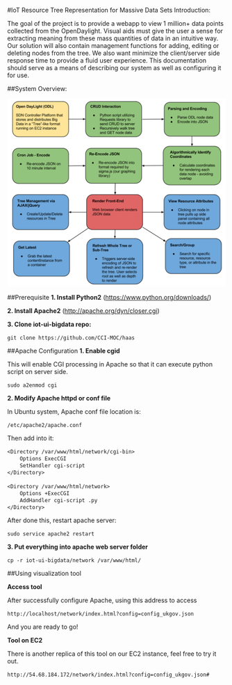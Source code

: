 #IoT Resource Tree Representation for Massive Data Sets
Introduction:

The goal of the project is to provide a webapp to view 1 million+ data points collected from the OpenDaylight. Visual aids must give the user a sense for extracting meaning from these mass quantities of data in an intuitive way. Our solution will also contain management functions for adding, editing or deleting nodes from the tree. We also want minimize the client/server side response time to provide a fluid user experience. This documentation should serve as a means of describing our system as well as configuring it for use. 

##System Overview:

![UML Diagram](https://raw.githubusercontent.com/BU-EC500-SP15/iot-ui-bigdata/master/Docs/IOT_UML.png)

##Prerequisite
<b>1. Install Python2</b> (https://www.python.org/downloads/)

<b>2. Install Apache2</b> (http://apache.org/dyn/closer.cgi)

<b>3. Clone iot-ui-bigdata repo:</b>

    git clone https://github.com/CCI-MOC/haas

##Apache Configuration
<b>1. Enable cgid</b>

This will enable CGI processing in Apache so that it can execute python script on server side.

    sudo a2enmod cgi

<b>2. Modify Apache httpd or conf file</b>

In Ubuntu system, Apache conf file location is:

    /etc/apache2/apache.conf

Then add into it:

    <Directory /var/www/html/network/cgi-bin>
        Options ExecCGI
        SetHandler cgi-script
    </Directory>

    <Directory /var/www/html/network>
        Options +ExecCGI
        AddHandler cgi-script .py
    </Directory>

After done this, restart apache server:

    sudo service apache2 restart

<b>3. Put everything into apache web server folder</b>

    cp -r iot-ui-bigdata/network /var/www/html/

##Using visualization tool

<b>Access tool</b>

 After successfully configure Apache, using this address to access

    http://localhost/network/index.html?config=config_ukgov.json

And you are ready to go!

<b>Tool on EC2</b>

There is another replica of this tool on our EC2 instance, feel free to try it out.

    http://54.68.184.172/network/index.html?config=config_ukgov.json#
